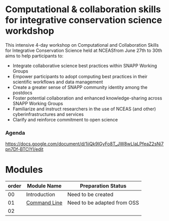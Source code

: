 # Computational & collaboration skills for integrative conservation science workdshop

This intensive 4-day workshop on Computational and Collaboration Skills for Integrative Conservation Science held at NCEASfrom June 27th to 30th aims to help participants to:

* Integrate collaborative science best practices within SNAPP Working Groups
* Empower participants to adopt computing best practices in their scientific workflows and data management
* Create a greater sense of SNAPP community identity among the postdocs
* Foster potential collaboration and enhanced knowledge-sharing across SNAPP Working Groups
* Familiarize and instruct researchers in the use of NCEAS (and other) cyberinfrastructures and services
* Clarify and reinforce commitment to open science
 

### Agenda 

https://docs.google.com/document/d/1iiQk9lGyFo8T_JW8wLIaLPfeaZ2sNi7pn7Df-BTClYI/edit

# Modules

order  |  Module Name  |  Preparation Status
------ |  -----------  |  ----------------- 
00     |  Introduction |  Need to be created
01  |  [Command Line](01-command_line/01-command-line)  |  Need to be adapted from OSS    
02  |  
